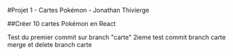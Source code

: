 #Projet 1 - Cartes Pokémon - Jonathan Thivierge

##Créer 10 cartes Pokémon en React

Test du premier commit sur branch "carte"
2ieme test commit branch carte
merge et delete branch carte